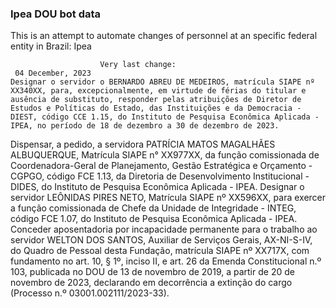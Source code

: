  ### Ipea DOU bot data
 This is an attempt to automate changes of personnel at an specific federal entity in Brazil: Ipea
 
                        Very last change: 
 	 04 December, 2023
	Designar o servidor o BERNARDO ABREU DE MEDEIROS, matrícula SIAPE nº XX340XX, para, excepcionalmente, em virtude de férias do titular e ausência de substituto, responder pelas atribuições de Diretor de Estudos e Políticas do Estado, das Instituições e da Democracia - DIEST, código CCE 1.15, do Instituto de Pesquisa Econômica Aplicada - IPEA, no período de 18 de dezembro a 30 de dezembro de 2023.
Dispensar, a pedido, a servidora PATRÍCIA MATOS MAGALHÃES ALBUQUERQUE, Matrícula SIAPE n° XX977XX, da função comissionada de Coordenadora-Geral de Planejamento, Gestão Estratégica e Orçamento - CGPGO, código FCE 1.13, da Diretoria de Desenvolvimento Institucional - DIDES, do Instituto de Pesquisa Econômica Aplicada - IPEA.
Designar o servidor LEÔNIDAS PIRES NETO, Matrícula SIAPE nº XX596XX, para exercer a função comissionada de Chefe da Unidade de Integridade - INTEG, código FCE 1.07, do Instituto de Pesquisa Econômica Aplicada - IPEA.
Conceder aposentadoria por incapacidade permanente para o trabalho ao servidor WELTON DOS SANTOS, Auxiliar de Serviços Gerais, AX-NI-S-IV, do Quadro de Pessoal desta Fundação, matrícula SIAPE nº XX717X, com fundamento no art. 10, § 1º, inciso II, e art. 26 da Emenda Constitucional n.º 103, publicada no DOU de 13 de novembro de 2019, a partir de 20 de novembro de 2023, declarando em decorrência a extinção do cargo (Processo n.º 03001.002111/2023-33).
